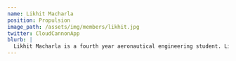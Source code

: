 ```yaml
---
name: Likhit Macharla
position: Propulsion
image_path: /assets/img/members/likhit.jpg
twitter: CloudCannonApp
blurb: |
  Likhit Macharla is a fourth year aeronautical engineering student. Likhit firstgot into rocket engines when studying abroad at the University of Texas, where he joined their propulsion team and built his own high-powered rocket.
---
```

